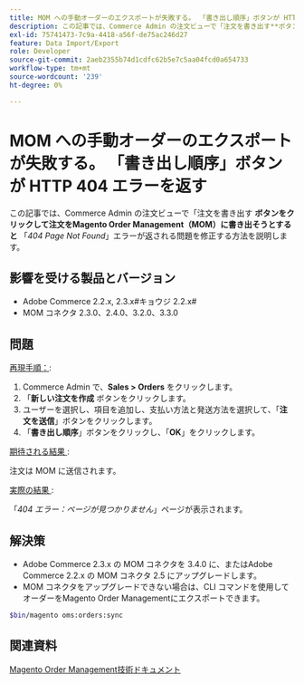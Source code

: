 ```yaml
---
title: MOM への手動オーダーのエクスポートが失敗する。 「書き出し順序」ボタンが HTTP 404 エラーを返す
description: この記事では、Commerce Admin の注文ビューで「注文を書き出す**ボタンをクリックして注文をMagento Order Management（MOM）に書き出そうとすると**「*404 Page Not Found*」エラーが返される問題を修正する方法を説明します。
exl-id: 75741473-7c9a-4418-a56f-de75ac246d27
feature: Data Import/Export
role: Developer
source-git-commit: 2aeb2355b74d1cdfc62b5e7c5aa04fcd0a654733
workflow-type: tm+mt
source-wordcount: '239'
ht-degree: 0%

---
```


# MOM への手動オーダーのエクスポートが失敗する。 「書き出し順序」ボタンが HTTP 404 エラーを返す

この記事では、Commerce Admin の注文ビューで「注文を書き出す **ボタンをクリックして注文をMagento Order Management（MOM）に書き出そうとすると** 「*404 Page Not Found*」エラーが返される問題を修正する方法を説明します。

## 影響を受ける製品とバージョン

* Adobe Commerce 2.2.x, 2.3.x#キョウジ 2.2.x#
* MOM コネクタ 2.3.0、2.4.0、3.2.0、3.3.0

## 問題

<u> 再現手順：</u>:

1. Commerce Admin で、**Sales > Orders** をクリックします。
1. 「**新しい注文を作成** ボタンをクリックします。
1. ユーザーを選択し、項目を追加し、支払い方法と発送方法を選択して、「**注文を送信**」ボタンをクリックします。
1. 「**書き出し順序**」ボタンをクリックし、「**OK**」をクリックします。

<u> 期待される結果 </u>:

注文は MOM に送信されます。

<u> 実際の結果 </u>:

「*404 エラー：ページが見つかりません*」ページが表示されます。

## 解決策

* Adobe Commerce 2.3.x の MOM コネクタを 3.4.0 に、またはAdobe Commerce 2.2.x の MOM コネクタ 2.5 にアップグレードします。
* MOM コネクタをアップグレードできない場合は、CLI コマンドを使用してオーダーをMagento Order Managementにエクスポートできます。

```bash
$bin/magento oms:orders:sync
```

## 関連資料

[Magento Order Management技術ドキュメント ](https://commerce-docs.github.io/oms-documentation-archive/)
